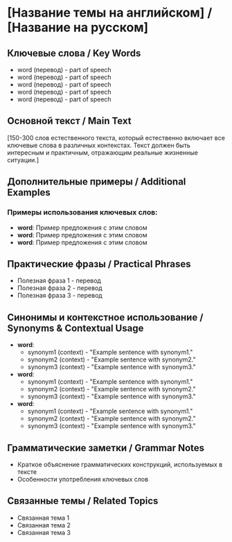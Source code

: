 # [Название темы на английском] / [Название на русском]

## Ключевые слова / Key Words
- word (перевод) - part of speech
- word (перевод) - part of speech
- word (перевод) - part of speech
- word (перевод) - part of speech
- word (перевод) - part of speech

## Основной текст / Main Text

[150-300 слов естественного текста, который естественно включает все ключевые слова в различных контекстах. Текст должен быть интересным и практичным, отражающим реальные жизненные ситуации.]

## Дополнительные примеры / Additional Examples

### Примеры использования ключевых слов:
- **word**: Пример предложения с этим словом
- **word**: Пример предложения с этим словом
- **word**: Пример предложения с этим словом

## Практические фразы / Practical Phrases

- Полезная фраза 1 - перевод
- Полезная фраза 2 - перевод
- Полезная фраза 3 - перевод

## Синонимы и контекстное использование / Synonyms & Contextual Usage

- **word**: 
  - synonym1 (context) - "Example sentence with synonym1."
  - synonym2 (context) - "Example sentence with synonym2."
  - synonym3 (context) - "Example sentence with synonym3."
- **word**: 
  - synonym1 (context) - "Example sentence with synonym1."
  - synonym2 (context) - "Example sentence with synonym2."
  - synonym3 (context) - "Example sentence with synonym3."
- **word**: 
  - synonym1 (context) - "Example sentence with synonym1."
  - synonym2 (context) - "Example sentence with synonym2."
  - synonym3 (context) - "Example sentence with synonym3."

## Грамматические заметки / Grammar Notes

- Краткое объяснение грамматических конструкций, используемых в тексте
- Особенности употребления ключевых слов

## Связанные темы / Related Topics

- Связанная тема 1
- Связанная тема 2
- Связанная тема 3
